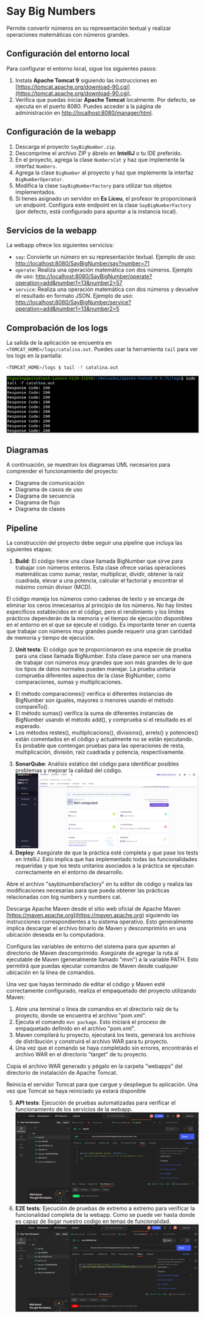 # Say Big Numbers

Permite convertir números en su representación textual y realizar operaciones matemáticas con números grandes.

## Configuración del entorno local

Para configurar el entorno local, sigue los siguientes pasos:

1. Instala **Apache Tomcat 9** siguiendo las instrucciones en [https://tomcat.apache.org/download-90.cgi](https://tomcat.apache.org/download-90.cgi).
2. Verifica que puedas iniciar **Apache Tomcat** localmente. Por defecto, se ejecuta en el puerto 8080. Puedes acceder a la página de administración en [http://localhost:8080/manager/html](http://localhost:8080/manager/html).

## Configuración de la webapp

1. Descarga el proyecto `SayBigNumber.zip`.
2. Descomprime el archivo ZIP y ábrelo en **IntelliJ** o tu IDE preferido.
3. En el proyecto, agrega la clase `NumbersCat` y haz que implemente la interfaz `Numbers`.
4. Agrega la clase `BigNumber` al proyecto y haz que implemente la interfaz `BigNumberOperator`.
5. Modifica la clase `SayBigNumberFactory` para utilizar tus objetos implementados.
6. Si tienes asignado un servidor en **Es Liceu**, el profesor te proporcionará un endpoint. Configura este endpoint en la clase `SayBigNumberFactory` (por defecto, está configurado para apuntar a la instancia local).

## Servicios de la webapp

La webapp ofrece los siguientes servicios:

- `say`: Convierte un número en su representación textual. Ejemplo de uso: [http://localhost:8080/SayBigNumber/say?number=71](http://localhost:8080/SayBigNumber/say?number=71)
- `operate`: Realiza una operación matemática con dos números. Ejemplo de uso: [http://localhost:8080/SayBigNumber/operate?operation=add&number1=13&number2=57](http://localhost:8080/SayBigNumber/operate?operation=add&number1=13&number2=57)
- `service`: Realiza una operación matemática con dos números y devuelve el resultado en formato JSON. Ejemplo de uso: [http://localhost:8080/SayBigNumber/service?operation=add&number1=13&number2=5](http://localhost:8080/SayBigNumber/service?operation=add&number1=13&number2=5)

## Comprobación de los logs

La salida de la aplicación se encuentra en `<TOMCAT_HOME>/logs/catalina.out`. Puedes usar la herramienta `tail` para ver los logs en la pantalla:

```bash
<TOMCAT_HOME>/logs $ tail -f catalina.out 
```

![Imagen local](./img/logs.png)


## Diagramas
A continuación, se muestran los diagramas UML necesarios para comprender el funcionamiento del proyecto:

- Diagrama de comunicación
- Diagrama de casos de uso
- Diagrama de secuencia
- Diagrama de flujo
- Diagrama de clases

## Pipeline

La construcción del proyecto debe seguir una pipeline que incluya las siguientes etapas:

1. **Build**: El código tiene una clase llamada BigNumber que sirve para trabajar con números enteros. Esta clase ofrece varias operaciones matemáticas como sumar, restar, multiplicar, dividir, obtener la raíz cuadrada, elevar a una potencia, calcular el factorial y encontrar el máximo común divisor (MCD).

El código maneja los números como cadenas de texto y se encarga de eliminar los ceros innecesarios al principio de los números. No hay límites específicos establecidos en el código, pero el rendimiento y los límites prácticos dependerán de la memoria y el tiempo de ejecución disponibles en el entorno en el que se ejecute el código. Es importante tener en cuenta que trabajar con números muy grandes puede requerir una gran cantidad de memoria y tiempo de ejecución.

2. **Unit tests**: El código que te proporcionaron es una especie de prueba para una clase llamada BigNumber. Esta clase parece ser una manera de trabajar con números muy grandes que son más grandes de lo que los tipos de datos normales pueden manejar. La prueba unitaria comprueba diferentes aspectos de la clase BigNumber, como comparaciones, sumas y multiplicaciones.

- El método comparaciones() verifica si diferentes instancias de BigNumber son iguales, mayores o menores usando el método compareTo().
- El método sumas() verifica la suma de diferentes instancias de BigNumber usando el método add(), y comprueba si el resultado es el esperado.
- Los métodos restes(), multiplicacions(), divisions(), arrels() y potencies() están comentados en el código y actualmente no se están ejecutando. Es probable que contengan pruebas para las operaciones de resta, multiplicación, división, raíz cuadrada y potencia, respectivamente.

3. **SonarQube**: Análisis estático del código para identificar posibles problemas y mejorar la calidad del código. 
![Imagen local](./img/sonar.png)
4. **Deploy**: Asegúrate de que la práctica esté completa y que pase los tests en IntelliJ. Esto implica que has implementado todas las funcionalidades requeridas y que los tests unitarios asociados a la práctica se ejecutan correctamente en el entorno de desarrollo.

Abre el archivo "saybinumbersfactory" en tu editor de código y realiza las modificaciones necesarias para que pueda obtener las prácticas relacionadas con big numbers y numbers cat. 

Descarga Apache Maven desde el sitio web oficial de Apache Maven [https://maven.apache.org](https://maven.apache.org) siguiendo las instrucciones correspondientes a tu sistema operativo. Esto generalmente implica descargar el archivo binario de Maven y descomprimirlo en una ubicación deseada en tu computadora.

Configura las variables de entorno del sistema para que apunten al directorio de Maven descomprimido. Asegúrate de agregar la ruta al ejecutable de Maven (generalmente llamado "mvn") a la variable PATH. Esto permitirá que puedas ejecutar comandos de Maven desde cualquier ubicación en la línea de comandos.

Una vez que hayas terminado de editar el código y Maven esté correctamente configurado, realiza el empaquetado del proyecto utilizando Maven:

1. Abre una terminal o línea de comandos en el directorio raíz de tu proyecto, donde se encuentra el archivo "pom.xml".
2. Ejecuta el comando `mvn package`. Esto iniciará el proceso de empaquetado definido en el archivo "pom.xml".
3. Maven compilará tu proyecto, ejecutará los tests, generará los archivos de distribución y construirá el archivo WAR para tu proyecto.
4. Una vez que el comando se haya completado sin errores, encontrarás el archivo WAR en el directorio "target" de tu proyecto.

Copia el archivo WAR generado y pégalo en la carpeta "webapps" del directorio de instalación de Apache Tomcat.

Reinicia el servidor Tomcat para que cargue y despliegue tu aplicación. Una vez que Tomcat se haya reiniciado ya estará disponible

5. **API tests**: Ejecución de pruebas automatizadas para verificar el funcionamiento de los servicios de la webapp.
![Imagen local](./img/postman.png)
6. **E2E tests**: Ejecución de pruebas de extremo a extremo para verificar la funcionalidad completa de la webapp. Como se puede ver hasta donde es capaz de llegar nuestro codigo en temas de funcionalidad.
![Imagen local](./img/test2e2.png)




